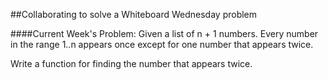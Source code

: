 ##Collaborating to solve a Whiteboard Wednesday problem

####Current Week's Problem:
Given a list of n + 1 numbers. Every number in the range 1..n appears once except for one number that appears twice.

Write a function for finding the number that appears twice.
